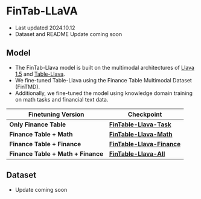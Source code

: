 # FinTab-LLaVA
- Last updated 2024.10.12
- Dataset and README Update coming soon

<!-- #region -->
## Model
- The FinTab-Llava model is built on the multimodal architectures of [Llava 1.5](https://github.com/haotian-liu/LLaVA) and [Table-Llava](https://github.com/SpursGoZmy/Table-LLaVA).
- We fine-tuned Table-Llava using the Finance Table Multimodal Dataset (FinTMD).
- Additionally, we fine-tuned the model using knowledge domain training on math tasks and financial text data.


| **Finetuning Version**         | **Checkpoint**         |
|--------------------------------|------------------------|
| **Only Finance Table**         | [**FinTable-Llava-Task**](https://huggingface.co/EmiliaLee/FinTable-Llava-Task)    |
| **Finance Table + Math**       | [**FinTable-Llava-Math**](https://huggingface.co/EmiliaLee/FinTable-Llava-Math)    |
| **Finance Table + Finance**    | [**FinTable-Llava-Finance**](https://huggingface.co/EmiliaLee/FinTable-Llava-Finance) |
| **Finance Table + Math + Finance** | [**FinTable-Llava-All**](https://huggingface.co/EmiliaLee/FinTable-Llava-All)     |
<!-- #endregion -->

## Dataset
- Update coming soon
